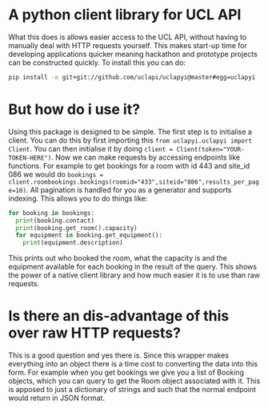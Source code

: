 # A python client library for UCL API

What this does is allows easier access to the UCL API, without having to manually deal with HTTP requests yourself. This makes start-up time for developing applications quicker meaning hackathon and prototype projects can be constructed quickly. To install this you can do:
```bash
pip install -e git+git://github.com/uclapi/uclapyi@master#egg=uclapyi
```

# But how do i use it?

Using this package is designed to be simple. The first step is to initialise a client. You can do this by first importing this ``` from uclapyi.uclapyi import Client ```. You can then initialise it by doing ``` client = Client(token="YOUR-TOKEN-HERE") ```. Now we can make requests by accessing endpoints like functions. For example to get bookings for a room with id 443 and site_id 086 we would do ```bookings = client.roombookings.bookings(roomid="433",siteid="086",results_per_page=10)```. All pagination is handled for you as a generator and supports indexing. This allows you to do things like:
```python
for booking in bookings:
  print(booking.contact)
  print(booking.get_room().capacity)
  for equipment in booking.get_equipment():
    print(equipment.description)
```
This prints out who booked the room, what the capacity is and the equipment available for each booking in the result of the query. This shows the power of a native client library and how much easier it is to use than raw requests.

# Is there an dis-advantage of this over raw HTTP requests?

This is a good question and yes there is. Since this wrapper makes everything into an object there is a time cost to converting the data into this form. For example when you get bookings we give you a list of Booking objects, which you can query to get the Room object associated with it. This is apposed to just a dictionary of strings and such that the normal endpoint would return in JSON format.
